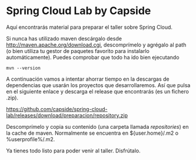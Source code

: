 Spring Cloud Lab by Capside
=========================================

Aquí encontrarás material para preparar el taller sobre Spring Cloud. 

Si nunca has utilizado maven descárgalo desde http://maven.apache.org/download.cgi, descomprímelo y agrégalo al path (o bien utiliza tu gestor de paquetes favorito para instalarlo automáticamente). Puedes comprobar que todo ha ido bien ejecutando 

```
mvn --version
```

A continuación vamos a intentar ahorrar tiempo en la descargas de dependencias que usarán los proyectos que desarrollaremos. Así que pulsa en el siguiente enlace y descarga el release que encontrarás (es un fichero .zip). 

https://github.com/capside/spring-cloud-lab/releases/download/preparacion/repository.zip

Descomprímelo y copia su contenido (una carpeta llamada *repositories*) en la cache de maven. Normalmente se encuentra en ${user.home}/.m2 o %userprofile%/.m2.

Ya tienes todo listo para poder venir al taller. Disfrútalo.
